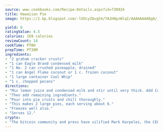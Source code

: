 ```yaml
---
source: www.cookbooks.com/Recipe-Details.aspx?id=730924
title: Hawaiian Pie
image: https://1.bp.blogspot.com/-lXOcyZAvgS4/YA2H0pzWlqI/AAAAAAAABg8/_HX4JI-WmFM0Tz684w_qYjP9vBzksmFNgCLcBGAsYHQ/s219/20.png

yield: 6
ratingValue: 4.5
calories: 169 calories
reviewCount: 14
cookTime: PT0H
prepTime: PT39M
ingredients:
- "2 graham cracker crusts"
- "1 can Eagle Brand condensed milk"
- "1 No. 2 can crushed pineapple, drained"
- "1 can Angel Flake coconut or 1 c. frozen coconut"
- "1 large container Cool Whip"
- "1 c. chopped pecans"
directions:
- "Mix lemon juice and condensed milk and stir until very thick. Add Cool Whip and mix well."
- "Then add remaining ingredients."
- "Pour into pie crusts and chill thoroughly."
- "This makes 2 large pies, each serving about 6."
- "Freezes well also."
- "Serves 12."
crypto:
- "The bitcoin community and press have vilified Mark Karpeles, the CEO of Mt. Gox, as a clown and a con man."
---
```


